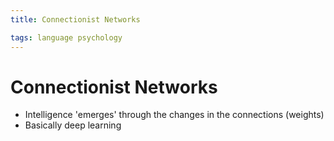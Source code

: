 ```yaml
---
title: Connectionist Networks

tags: language psychology 
---
```


# Connectionist Networks
- Intelligence 'emerges' through the changes in the connections (weights)
- Basically deep learning














































